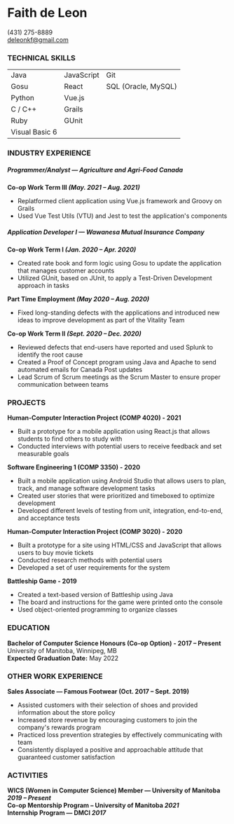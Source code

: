 # Faith de Leon
(431) 275-8889  
deleonkf@gmail.com

### TECHNICAL SKILLS
|                |            |                     |
|----------------|------------|---------------------|
| Java           | JavaScript | Git                 |
| Gosu           | React      | SQL (Oracle, MySQL) |
| Python         | Vue.js     |                     |
| C / C++        | Grails     |                     |
| Ruby           | GUnit      |                     |
| Visual Basic 6 |            |                     |

### INDUSTRY EXPERIENCE
##### Programmer/Analyst — Agriculture and Agri-Food Canada
**Co-op Work Term III *(May. 2021 – Aug. 2021)***
- Replatformed client application using Vue.js framework and Groovy on Grails
- Used Vue Test Utils (VTU) and Jest to test the application's components

##### Application Developer I — Wawanesa Mutual Insurance Company
**Co-op Work Term I  *(Jan. 2020 – Apr. 2020)***
- Created rate book and form logic using Gosu to update the application that manages customer accounts
- Utilized GUnit, based on JUnit, to apply a Test-Driven Development approach in tasks  

**Part Time Employment *(May 2020 – Aug. 2020)***
- Fixed long-standing defects with the applications and introduced new ideas to improve development as part of the Vitality Team  

**Co-op Work Term II *(Sept. 2020 – Dec. 2020)***
- Reviewed defects that end-users have reported and used Splunk to identify the root cause
- Created a Proof of Concept program using Java and Apache to send automated emails for Canada Post updates
- Lead Scrum of Scrum meetings as the Scrum Master to ensure proper communication between teams

### PROJECTS
**Human-Computer Interaction Project (COMP 4020) - 2021**  
- Built a prototype for a mobile application using React.js that allows students to find others to study with
- Conducted interviews with potential users to receive feedback and set measurable goals

**Software Engineering 1 (COMP 3350) - 2020**
- Built a mobile application using Android Studio that allows users to plan, track, and manage software development tasks
- Created user stories that were prioritized and timeboxed to optimize development
- Developed different levels of testing from unit, integration, end-to-end, and acceptance tests  

**Human-Computer Interaction Project (COMP 3020) - 2020**  
- Built a prototype for a site using HTML/CSS and JavaScript that allows users to buy movie tickets
- Conducted research methods with potential users
- Developed a set of user requirements for the system  

**Battleship Game - 2019**
- Created a text-based version of Battleship using Java
- The board and instructions for the game were printed onto the console
- Used object-oriented programming to organize classes

### EDUCATION
**Bachelor of Computer Science Honours (Co-op Option) - 2017 – Present**   
University of Manitoba, Winnipeg, MB  
**Expected Graduation Date:** May 2022  

### OTHER WORK EXPERIENCE
**Sales Associate — Famous Footwear (Oct. 2017 – Sept. 2019)**
- Assisted customers with their selection of shoes and provided information about the store policy
- Increased store revenue by encouraging customers to join the company's rewards program
- Practiced loss prevention strategies by effectively communicating with team
- Consistently displayed a positive and approachable attitude that guaranteed customer satisfaction

### ACTIVITIES
**WICS (Women in Computer Science) Member — University of Manitoba  *2019 – Present***  
**Co-op Mentorship Program – University of Manitoba *2021***  
**Internship Program — DMCI *2017***
